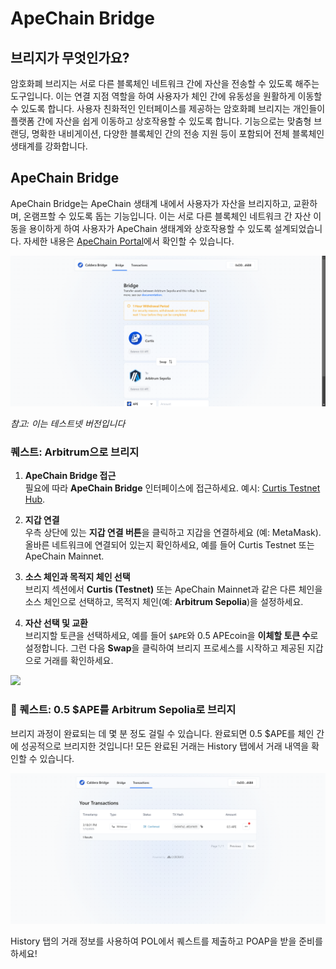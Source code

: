 # ApeChain Bridge

## 브리지가 무엇인가요?

암호화폐 브리지는 서로 다른 블록체인 네트워크 간에 자산을 전송할 수 있도록 해주는 도구입니다. 이는 연결 지점 역할을 하여 사용자가 체인 간에 유동성을 원활하게 이동할 수 있도록 합니다. 사용자 친화적인 인터페이스를 제공하는 암호화폐 브리지는 개인들이 플랫폼 간에 자산을 쉽게 이동하고 상호작용할 수 있도록 합니다. 기능으로는 맞춤형 브랜딩, 명확한 내비게이션, 다양한 블록체인 간의 전송 지원 등이 포함되어 전체 블록체인 생태계를 강화합니다.

## ApeChain Bridge

ApeChain Bridge는 ApeChain 생태계 내에서 사용자가 자산을 브리지하고, 교환하며, 온램프할 수 있도록 돕는 기능입니다. 이는 서로 다른 블록체인 네트워크 간 자산 이동을 용이하게 하여 사용자가 ApeChain 생태계와 상호작용할 수 있도록 설계되었습니다. 자세한 내용은 [ApeChain Portal](https://curtis.bridge.caldera.xyz/)에서 확인할 수 있습니다.

![](https://raw.githubusercontent.com/POLearn/build-on-apechain/refs/heads/master/content/assets/images/bridge.png)

*참고: 이는 테스트넷 버전입니다*

### 퀘스트: Arbitrum으로 브리지

1. **ApeChain Bridge 접근**  
필요에 따라 **ApeChain Bridge** 인터페이스에 접근하세요. 예시: [Curtis Testnet Hub](https://curtis.hub.caldera.xyz/).

2. **지갑 연결**  
우측 상단에 있는 **지갑 연결 버튼**을 클릭하고 지갑을 연결하세요 (예: MetaMask). 올바른 네트워크에 연결되어 있는지 확인하세요, 예를 들어 Curtis Testnet 또는 ApeChain Mainnet.

3. **소스 체인과 목적지 체인 선택**  
브리지 섹션에서 **Curtis (Testnet)** 또는 ApeChain Mainnet과 같은 다른 체인을 소스 체인으로 선택하고, 목적지 체인(예: **Arbitrum Sepolia**)을 설정하세요.

4. **자산 선택 및 교환**  
브리지할 토큰을 선택하세요, 예를 들어 `$APE`와 0.5 APEcoin을 **이체할 토큰 수**로 설정합니다. 그런 다음 **Swap**을 클릭하여 브리지 프로세스를 시작하고 제공된 지갑으로 거래를 확인하세요.

![](https://raw.githubusercontent.com/POLearn/build-on-apechain/refs/heads/master/content/assets/images/bridge_swap.png)

### 🚀 퀘스트: 0.5 $APE를 Arbitrum Sepolia로 브리지

브리지 과정이 완료되는 데 몇 분 정도 걸릴 수 있습니다. 완료되면 0.5 $APE를 체인 간에 성공적으로 브리지한 것입니다! 모든 완료된 거래는 History 탭에서 거래 내역을 확인할 수 있습니다.

![](https://raw.githubusercontent.com/POLearn/build-on-apechain/refs/heads/master/content/assets/images/bridge_history.png)

History 탭의 거래 정보를 사용하여 POL에서 퀘스트를 제출하고 POAP을 받을 준비를 하세요!